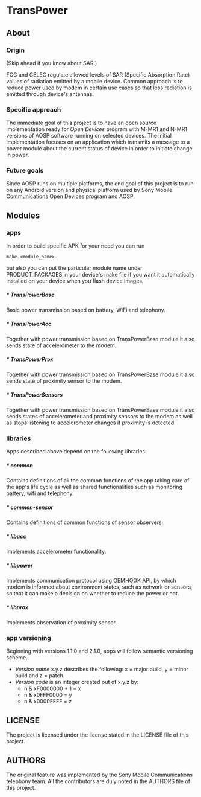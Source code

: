 # TransPower

## About

### Origin
(Skip ahead if you know about SAR.)

FCC and CELEC regulate allowed levels of SAR (Specific Absorption Rate) values of
radiation emitted by a mobile device. Common approach is to reduce power used by
modem in certain use cases so that less radiation is emitted through device's
antennas.

### Specific approach
The immediate goal of this project is to have an open source implementation ready
for *Open Devices* program with M-MR1 and N-MR1 versions of AOSP software running
on selected devices. The initial implementation focuses on an application which
transmits a message to a power module about the current status of device in
order to initiate change in power.

### Future goals
Since AOSP runs on multiple platforms, the end goal of this project is to run on
any Android version and physical platform used by Sony Mobile Communications Open
Devices program and AOSP.

## Modules

### apps
In order to build specific APK for your need you can run

    make <module_name>

but also you can put the particular module name under PRODUCT_PACKAGES
in your device's make file if you want it automatically installed on your
device when you flash device images.

##### * TransPowerBase
Basic power transmission based on battery, WiFi and telephony.

##### * TransPowerAcc
Together with power transmission based on TransPowerBase module it also sends
state of accelerometer to the modem.

##### * TransPowerProx
Together with power transmission based on TransPowerBase module it also sends
state of proximity sensor to the modem.

##### * TransPowerSensors
Together with power transmission based on TransPowerBase module it also sends
states of accelerometer and proximity sensors to the modem as well as stops
listening to accelerometer changes if proximity is detected.

### libraries

Apps described above depend on the following libraries:
##### * common
Contains definitions of all the common functions of the app taking care of the
app's life cycle as well as shared functionalities such as monitoring battery,
wifi and telephony.

##### * common-sensor
Contains definitions of common functions of sensor observers.

##### * libacc
Implements accelerometer functionality.

##### * libpower
Implements communication protocol using OEMHOOK API, by which modem is
informed about environment states, such as network or sensors, so that
it can make a decision on whether to reduce the power or not.

##### * libprox
Implements observation of proximity sensor.

### app versioning

Beginning with versions 1.1.0 and 2.1.0, apps will follow semantic versioning scheme.
- *Version name* x.y.z describes the following: x = major build, y = minor build and z = patch.
- *Version code* is an integer created out of x.y.z by:
  - n & xF0000000 + 1 = x
  - n & x0FFF0000 = y
  - n & x0000FFFF = z

## LICENSE
The project is licensed under the license stated in the LICENSE file of this project.

## AUTHORS
The original feature was implemented by the Sony Mobile Communications telephony
team. All the contributors are duly noted in the AUTHORS file of this project.
